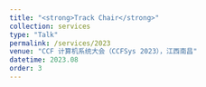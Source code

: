 ```yaml
---
title: "<strong>Track Chair</strong>"
collection: services
type: "Talk"
permalink: /services/2023
venue: "CCF 计算机系统大会（CCFSys 2023），江西南昌"
datetime: 2023.08
order: 3
---
```

